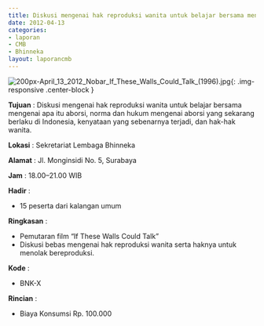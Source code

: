 ```yaml
---
title: Diskusi mengenai hak reproduksi wanita untuk belajar bersama mengenai apa itu aborsi, norma dan hukum mengenai aborsi yang sekarang berlaku di Indonesia, kenyataan yang sebenarnya terjadi, dan hak-hak wanita.
date: 2012-04-13
categories:
- laporan
- CMB
- Bhinneka
layout: laporancmb
---
```


![200px-April_13_2012_Nobar_If_These_Walls_Could_Talk_(1996).jpg](/uploads/200px-April_13_2012_Nobar_If_These_Walls_Could_Talk_(1996).jpg){: .img-responsive .center-block }	
	
**Tujuan** :	Diskusi mengenai hak reproduksi wanita untuk belajar bersama mengenai apa itu aborsi, norma dan hukum mengenai aborsi yang sekarang berlaku di Indonesia, kenyataan yang sebenarnya terjadi, dan hak-hak wanita.
	
**Lokasi** :	Sekretariat Lembaga Bhinneka
	
**Alamat** : 	Jl. Monginsidi No. 5, Surabaya
	
**Jam** :	18.00–21.00 WIB
	
**Hadir** :	
*	15 peserta dari kalangan umum

**Ringkasan** :	
*	Pemutaran film “If These Walls Could Talk”
*	Diskusi bebas mengenai hak reproduksi wanita serta haknya untuk menolak bereproduksi.


**Kode** :
*	BNK-X

**Rincian** :
* Biaya Konsumsi Rp. 100.000
